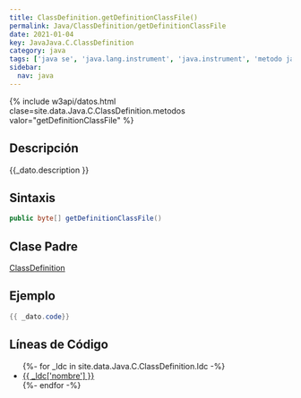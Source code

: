 ```yaml
---
title: ClassDefinition.getDefinitionClassFile()
permalink: Java/ClassDefinition/getDefinitionClassFile
date: 2021-01-04
key: JavaJava.C.ClassDefinition
category: java
tags: ['java se', 'java.lang.instrument', 'java.instrument', 'metodo java', 'Java 1.5']
sidebar: 
  nav: java
---
```


{% include w3api/datos.html clase=site.data.Java.C.ClassDefinition.metodos valor="getDefinitionClassFile" %}

## Descripción
{{_dato.description }}

## Sintaxis
~~~java
public byte[] getDefinitionClassFile()
~~~

## Clase Padre
[ClassDefinition](/Java/ClassDefinition/)

## Ejemplo
~~~java
{{ _dato.code}}
~~~

## Líneas de Código
<ul>
{%- for _ldc in site.data.Java.C.ClassDefinition.ldc -%}
   <li>
       <a href="{{_ldc['url'] }}">{{ _ldc['nombre'] }}</a>
   </li>
{%- endfor -%}
</ul>
